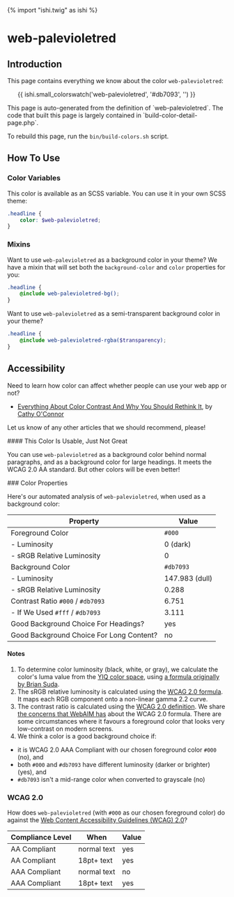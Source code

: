 {% import "ishi.twig" as ishi %}
# web-palevioletred

## Introduction

This page contains everything we know about the color `web-palevioletred`:

<div class="grid">
    <div class="cell">
        <div class="swatch">
            <ul>
                {{ ishi.small_colorswatch('web-palevioletred', '#db7093', '') }}
            </ul>
        </div>
    </div>
</div>

<div class="callout attention" markdown="1">
This page is auto-generated from the definition of `web-palevioletred`. The code that built this page is largely contained in `build-color-detail-page.php`.

To rebuild this page, run the `bin/build-colors.sh` script.
</div>

## How To Use

### Color Variables

This color is available as an SCSS variable. You can use it in your own SCSS theme:

```scss
.headline {
    color: $web-palevioletred;
}
```

### Mixins

Want to use `web-palevioletred` as a background color in your theme? We have a mixin that will set both the `background-color` and `color` properties for you:

```scss
.headline {
    @include web-palevioletred-bg();
}
```

Want to use `web-palevioletred` as a semi-transparent background color in your theme?

```scss
.headline {
    @include web-palevioletred-rgba($transparency);
}
```

## Accessibility

Need to learn how color can affect whether people can use your web app or not?

* [Everything About Color Contrast And Why You Should Rethink It](https://www.smashingmagazine.com/2014/10/color-contrast-tips-and-tools-for-accessibility/), by [Cathy O'Connor](http://www.twitter.com/cagocon)

Let us know of any other articles that we should recommend, please!
<div class="callout warning" markdown="1">
#### This Color Is Usable, Just Not Great

You can use `web-palevioletred` as a background color behind normal paragraphs, and as a background color for large headings. It meets the WCAG 2.0 AA standard. But other colors will be even better!
</div>
### Color Properties

Here's our automated analysis of `web-palevioletred`, when used as a background color:

Property | Value
---------|------
Foreground Color | `#000`
- Luminosity | 0 (dark)
- sRGB Relative Luminosity | 0
Background Color | `#db7093`
- Luminosity | 147.983 (dull)
- sRGB Relative Luminosity | 0.288
Contrast Ratio `#000` / `#db7093` | 6.751
- If We Used `#fff` / `#db7093` | 3.111
Good Background Choice For Headings? | yes
Good Background Choice For Long Content? | no

#### Notes

1. To determine color luminosity (black, white, or gray), we calculate the color's luma value from the [YIQ color space](https://en.wikipedia.org/wiki/YIQ), using [a formula originally by Brian Suda](https://24ways.org/2010/calculating-color-contrast/).
1. The sRGB relative luminosity is calculated using the [WCAG 2.0 formula](https://www.w3.org/TR/WCAG20/#relativeluminancedef). It maps each RGB component onto a non-linear gamma 2.2 curve.
1. The contrast ratio is calculated using the [WCAG 2.0 definition](https://www.w3.org/TR/2008/REC-WCAG20-20081211/#contrast-ratiodef). We share [the concerns that WebAIM has](http://webaim.org/blog/wcag-2-1-feedback/) about the WCAG 2.0 formula. There are some circumstances where it favours a foreground color that looks very low-contrast on modern screens.
1. We think a color is a good background choice if:
  - it is WCAG 2.0 AAA Compliant with our chosen foreground color `#000` (no), and
  - both `#000` and `#db7093` have different luminosity (darker or brighter) (yes), and
  - `#db7093` isn't a mid-range color when converted to grayscale (no)

### WCAG 2.0

How does `web-palevioletred` (with `#000` as our chosen foreground color) do against the [Web Content Accessibility Guidelines (WCAG) 2.0](https://www.w3.org/TR/WCAG20/)?

Compliance Level | When | Value
-----------------|------|------
AA Compliant | normal text | yes
AA Compliant | 18pt+ text | yes
AAA Compliant | normal text | no
AAA Compliant | 18pt+ text | yes